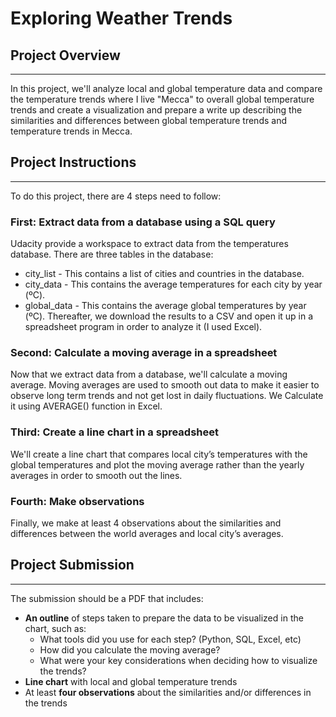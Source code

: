 # Exploring Weather Trends
## Project Overview
***
In this project, we'll analyze local and global temperature data and compare the temperature trends where I live "Mecca" to overall global temperature trends and create a visualization and prepare a write up describing the similarities and differences between global temperature trends and temperature trends in Mecca.

## Project Instructions
***
To do this project, there are 4 steps need to follow:

### First: Extract data from a database using a SQL query
Udacity provide a workspace to extract data from the temperatures database. There are three tables in the database:
- city_list - This contains a list of cities and countries in the database.
- city_data - This contains the average temperatures for each city by year (ºC).
- global_data - This contains the average global temperatures by year (ºC).
Thereafter, we download the results to a CSV and open it up in a spreadsheet program in order to analyze it (I used Excel).

### Second: Calculate a moving average in a spreadsheet
Now that we extract data from a database, we'll calculate a moving average. Moving averages are used to smooth out data to make it easier to observe long term trends and not get lost in daily fluctuations. We Calculate it using AVERAGE() function in Excel.

### Third: Create a line chart in a spreadsheet
We'll create a line chart that compares local city’s temperatures with the global temperatures and plot the moving average rather than the yearly averages in order to smooth out the lines.

### Fourth: Make observations
Finally, we make at least 4 observations about the similarities and differences between the world averages and local city’s averages.

## Project Submission
***
The submission should be a PDF that includes:

- **An outline** of steps taken to prepare the data to be visualized in the chart, such as:
    - What tools did you use for each step? (Python, SQL, Excel, etc)
    - How did you calculate the moving average?
    - What were your key considerations when deciding how to visualize the trends?
- **Line chart** with local and global temperature trends
- At least **four observations** about the similarities and/or differences in the trends
